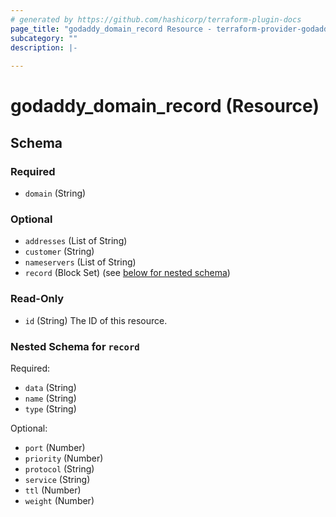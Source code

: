 ```yaml
---
# generated by https://github.com/hashicorp/terraform-plugin-docs
page_title: "godaddy_domain_record Resource - terraform-provider-godaddy"
subcategory: ""
description: |-
  
---
```


# godaddy_domain_record (Resource)





<!-- schema generated by tfplugindocs -->
## Schema

### Required

- `domain` (String)

### Optional

- `addresses` (List of String)
- `customer` (String)
- `nameservers` (List of String)
- `record` (Block Set) (see [below for nested schema](#nestedblock--record))

### Read-Only

- `id` (String) The ID of this resource.

<a id="nestedblock--record"></a>
### Nested Schema for `record`

Required:

- `data` (String)
- `name` (String)
- `type` (String)

Optional:

- `port` (Number)
- `priority` (Number)
- `protocol` (String)
- `service` (String)
- `ttl` (Number)
- `weight` (Number)


